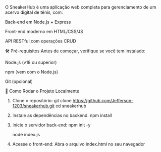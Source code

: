 O SneakerHub é uma aplicação web completa para gerenciamento de um acervo digital de tênis, com:

Back-end em Node.js + Express

Front-end moderno em HTML/CSS/JS

API RESTful com operações CRUD

🛠 Pré-requisitos
Antes de começar, verifique se você tem instalado:

Node.js (v18 ou superior)

npm (vem com o Node.js)

Git (opcional)

🚀 Como Rodar o Projeto Localmente
1. Clone o repositório: 
git clone https://github.com/Jefferson-1203/sneakerhub.git
cd sneakerhub

2. Instale as dependências no backend:
npm install

3. Inicie o servidor back-end:
npm init -y

   node index.js

4. Acesse o front-end:
Abra o arquivo index.html no seu navegador


